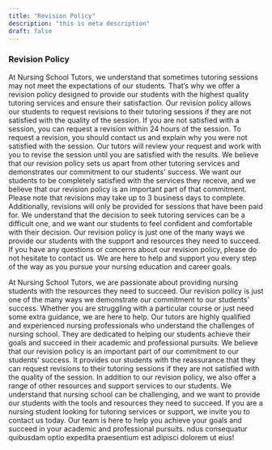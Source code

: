 ```yaml
---
title: "Revision Policy"
description: "this is meta description"
draft: false
---
```


### Revision Policy

At Nursing School Tutors, we understand that sometimes tutoring sessions may not meet the expectations of our students. That’s why we offer a revision policy designed to provide our students with the highest quality tutoring services and ensure their satisfaction. Our revision policy allows our students to request revisions to their tutoring sessions if they are not satisfied with the quality of the session. If you are not satisfied with a session, you can request a revision within 24 hours of the session. To request a revision, you should contact us and explain why you were not satisfied with the session. Our tutors will review your request and work with you to revise the session until you are satisfied with the results. We believe that our revision policy sets us apart from other tutoring services and demonstrates our commitment to our students' success. We want our students to be completely satisfied with the services they receive, and we believe that our revision policy is an important part of that commitment. Please note that revisions may take up to 3 business days to complete. Additionally, revisions will only be provided for sessions that have been paid for. We understand that the decision to seek tutoring services can be a difficult one, and we want our students to feel confident and comfortable with their decision. Our revision policy is just one of the many ways we provide our students with the support and resources they need to succeed. If you have any questions or concerns about our revision policy, please do not hesitate to contact us. We are here to help and support you every step of the way as you pursue your nursing education and career goals.

At Nursing School Tutors, we are passionate about providing nursing students with the resources they need to succeed. Our revision policy is just one of the many ways we demonstrate our commitment to our students' success. Whether you are struggling with a particular course or just need some extra guidance, we are here to help. Our tutors are highly qualified and experienced nursing professionals who understand the challenges of nursing school. They are dedicated to helping our students achieve their goals and succeed in their academic and professional pursuits. We believe that our revision policy is an important part of our commitment to our students' success. It provides our students with the reassurance that they can request revisions to their tutoring sessions if they are not satisfied with the quality of the session. In addition to our revision policy, we also offer a range of other resources and support services to our students. We understand that nursing school can be challenging, and we want to provide our students with the tools and resources they need to succeed. If you are a nursing student looking for tutoring services or support, we invite you to contact us today. Our team is here to help you achieve your goals and succeed in your academic and professional pursuits. ndus consequatur quibusdam optio expedita praesentium est adipisci dolorem ut eius!